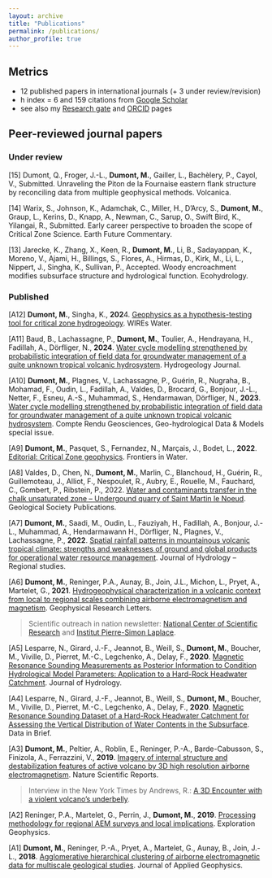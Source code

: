 ```yaml
---
layout: archive
title: "Publications"
permalink: /publications/
author_profile: true
---
```



## Metrics
- 12 published papers in international journals (+ 3 under review/revision)
- h index = 6 and 159 citations from [Google Scholar](https://scholar.google.fr/citations?user=HhQQjMoAAAAJ&hl=en)
- see also my [Research gate](https://www.researchgate.net/profile/Marc-Dumont) and [ORCID](https://orcid.org/my-orcid?orcid=0000-0002-1629-511X) pages

## Peer-reviewed journal papers

### Under review

[15] Dumont, Q., Froger, J.-L., **Dumont, M.**, Gailler, L., Bachèlery, P., Cayol, V., Submitted. Unraveling the Piton de la Fournaise eastern flank structure by reconciling data from multiple geophysical methods. Volcanica.

[14]  Warix, S., Johnson, K., Adamchak, C., Miller, H., D’Arcy, S., **Dumont, M.**, Graup, L., Kerins, D., Knapp, A., Newman, C., Sarup, O., Swift Bird, K., Yilangai, R., Submitted. Early career perspective to broaden the scope of Critical Zone Science. Earth Future Commentary. 

[13] Jarecke, K., Zhang, X., Keen, R., **Dumont, M.**, Li, B., Sadayappan, K., Moreno, V., Ajami, H., Billings, S., Flores, A., Hirmas, D., Kirk, M., Li, L., Nippert, J., Singha, K., Sullivan, P., Accepted. Woody encroachment modifies subsurface structure and hydrological function. Ecohydrology.

### Published
 
[A12] **Dumont, M.**, Singha, K., **202**4. [Geophysics as a hypothesis-testing tool for critical zone hydrogeology](https://onlinelibrary.wiley.com/doi/abs/10.1002/wat2.1732). WIREs Water.

[A11] Baud, B., Lachassagne, P., **Dumont, M.**, Toulier, A., Hendrayana, H., Fadillah, A., Dörfliger, N., **2024**. [Water cycle modelling strengthened by probabilistic integration of field data for groundwater management of a quite unknown tropical volcanic hydrosystem](https://link.springer.com/article/10.1007/s10040-024-02784-0). Hydrogeology Journal.

[A10] **Dumont, M.**, Plagnes, V., Lachassagne, P., Guérin, R., Nugraha, B., Mohamad, F., Oudin, L., Fadillah, A., Valdes, D., Brocard, G., Bonjour, J.-L., Netter, F., Esneu, A.-S., Muhammad, S., Hendarmawan, Dörfliger, N., **2023**. [Water cycle modelling strengthened by probabilistic integration of field data for groundwater management of a quite unknown tropical volcanic hydrosystem](https://comptes-rendus.academie-sciences.fr/geoscience/articles/10.5802/crgeos.192/). Compte Rendu Geosciences, Geo-hydrological Data & Models special issue.

[A9] **Dumont, M.**, Pasquet, S., Fernandez, N., Marçais, J., Bodet, L., **2022**. [Editorial: Critical Zone geophysics](https://www.frontiersin.org/articles/10.3389/frwa.2022.1037958). Frontiers in Water.

[A8] Valdes, D., Chen, N., **Dumont, M.**, Marlin, C., Blanchoud, H., Guérin, R., Guillemoteau, J., Alliot, F., Nespoulet, R., Aubry, E., Rouelle, M., Fauchard, C., Gombert, P., Ribstein, P., 2022. [Water and contaminants transfer in the chalk unsaturated zone – Undergound quarry of Saint Martin le Noeud](https://sp.lyellcollection.org/content/early/2022/06/25/SP517-2020-231). Geological Society Publications.

[A7] **Dumont, M.**, Saadi, M., Oudin, L., Fauziyah, H., Fadillah, A., Bonjour, J.-L., Muhammad, A., Hendarmawann H., Dörfliger, N., Plagnes, V., Lachassagne, P., **2022**. [Spatial rainfall patterns in mountainous volcanic tropical climate: strengths and weaknesses of ground and global products for operational water resource management](https://www.sciencedirect.com/science/article/pii/S2214581822000507). Journal of Hydrology – Regional studies.

[A6] **Dumont, M.**, Reninger, P.A., Aunay, B., Join, J.L., Michon, L., Pryet, A., Martelet, G., **2021**. [Hydrogeophysical characterization in a volcanic context from local to regional scales combining airborne electromagnetism and magnetism](https://agupubs.onlinelibrary.wiley.com/doi/abs/10.1029/2020GL092000). Geophysical Research Letters.
> Scientific outreach in nation newsletter: [National Center of Scientific Research](https://www.insu.cnrs.fr/fr/cnrsinfo/leau-des-volcans-vue-du-ciel) and  [Institut Pierre-Simon Laplace](https://www.ipsl.fr/article/leau-des-volcans-vue-du-ciel/).


[A5] Lesparre, N., Girard, J.-F., Jeannot, B., Weill, S., **Dumont, M.**, Boucher, M., Viville, D., Pierret, M.-C., Legchenko, A., Delay, F., **2020**. [Magnetic Resonance Sounding Measurements as Posterior Information to Condition Hydrological Model Parameters: Application to a Hard-Rock Headwater Catchment](https://www.sciencedirect.com/science/article/pii/S0022169420304017). Journal of Hydrology. 

[A4] Lesparre, N., Girard, J.-F., Jeannot, B., Weill, S., **Dumont, M.**, Boucher, M., Viville, D., Pierret, M.-C., Legchenko, A., Delay, F., **2020**. [Magnetic Resonance Sounding Dataset of a Hard-Rock Headwater Catchment for Assessing the Vertical Distribution of Water Contents in the Subsurface](http://www.sciencedirect.com/science/article/pii/S2352340920306028). Data in Brief.

[A3] **Dumont, M.**, Peltier, A., Roblin, E., Reninger, P.-A., Barde-Cabusson, S., Finizola, A., Ferrazzini, V., **2019**. [Imagery of internal structure and destabilization features of active volcano by 3D high resolution airborne electromagnetism](https://www.nature.com/articles/s41598-019-54415-4). Nature Scientific Reports.
> Interview in the New York Times by Andrews, R.: [A 3D Encounter with a violent volcano’s underbelly](https://www.nytimes.com/2019/12/18/science/volcano-3d-reunion-island.html).
 
 
[A2] Reninger, P.A., Martelet, G., Perrin, J., **Dumont, M.**, **2019**. [Processing methodology for regional AEM surveys and local implications](https://www.tandfonline.com/doi/abs/10.1080/08123985.2019.1680249). Exploration Geophysics.

[A1] **Dumont, M.**, Reninger, P.-A., Pryet, A., Martelet, G., Aunay, B., Join, J.-L., **2018**. [Agglomerative hierarchical clustering of airborne electromagnetic data for multiscale geological studies](http://www.sciencedirect.com/science/article/pii/S0926985117301891). Journal of Applied Geophysics.

<!--
[16] T. Babey, Z. Perzan, S. Pierce, D.B. Rodgers, **L. Wang**, R. Carroll, J.R. Bargar, K. Boye, K. Maher, [Mountainous Floodplain Connectivity in Response to Hydrological Transitions](https://agupubs.onlinelibrary.wiley.com/doi/full/10.1029/2024WR037162), Water Resources Research, 2024-->
